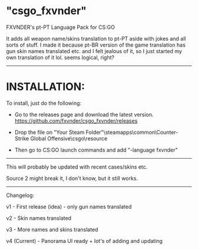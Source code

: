 # "csgo_fxvnder"

FXVNDER's pt-PT Language Pack for CS:GO

It adds all weapon name/skins translation to pt-PT aside with jokes and all sorts of stuff.
I made it because pt-BR version of the game translation has gun skin names translated etc. and I felt jealous of it, so I just started my own translation of it lol. seems logical, right?

---
# INSTALLATION:

To install, just do the following:
- Go to the releases page and download the latest version. 
https://github.com/fxvnder/csgo_fxvnder/releases

- Drop the file on "Your Steam Folder"\steamapps\common\Counter-Strike Global Offensive\csgo\resource

- Then go to CS:GO launch commands and add "-language fxvnder"

---

This will probably be updated with recent cases/skins etc.

Source 2 might break it, I don't know, but it still works.

-----

Changelog:

v1 - First release (idea) - only gun names translated

v2 - Skin names translated

v3 - More names and skins translated

v4 (Current) - Panorama UI ready + lot's of adding and updating
